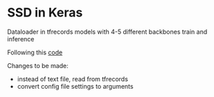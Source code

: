# SSD in Keras
Dataloader in tfrecords
models with 4-5 different backbones
train and inference

Following this [code](https://github.com/calmisential/TensorFlow2.0_SSD)

Changes to be made:
+ instead of text file, read from tfrecords
+ convert config file settings to arguments